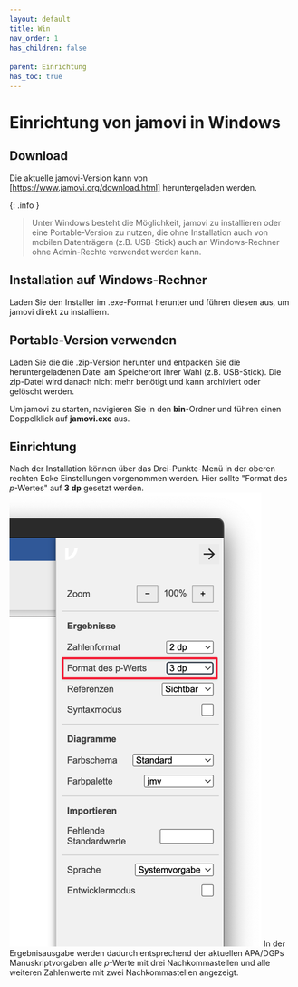 ```yaml
---
layout: default
title: Win
nav_order: 1
has_children: false

parent: Einrichtung
has_toc: true
---
```

# Einrichtung von jamovi in Windows
## Download
Die aktuelle jamovi-Version kann von [https://www.jamovi.org/download.html] heruntergeladen werden.

{: .info }
> Unter Windows besteht die Möglichkeit, jamovi zu installieren oder eine Portable-Version zu nutzen, die ohne Installation auch von mobilen Datenträgern (z.B. USB-Stick) auch an Windows-Rechner ohne Admin-Rechte verwendet werden kann.

## Installation auf Windows-Rechner
Laden Sie den Installer im .exe-Format herunter und führen diesen aus, um jamovi direkt zu installiern.

## Portable-Version verwenden
Laden Sie die die .zip-Version herunter und entpacken Sie die heruntergeladenen Datei am Speicherort Ihrer Wahl (z.B. USB-Stick). Die zip-Datei wird danach nicht mehr benötigt und kann archiviert oder gelöscht werden.

Um jamovi zu starten, navigieren Sie in den **bin**-Ordner und führen einen Doppelklick auf **jamovi.exe** aus.

## Einrichtung
Nach der Installation können über das Drei-Punkte-Menü in der oberen rechten Ecke Einstellungen vorgenommen werden.
Hier sollte "Format des _p_-Wertes" auf **3 dp** gesetzt werden.
![Einrichtung Jamovi Mac](./pics/02_02_02.png)
In der Ergebnisausgabe werden dadurch entsprechend der aktuellen APA/DGPs Manuskriptvorgaben alle _p_-Werte mit drei Nachkommastellen und alle weiteren Zahlenwerte mit zwei Nachkommastellen angezeigt.




[https://www.jamovi.org/download.html]: https://www.jamovi.org/download.html
